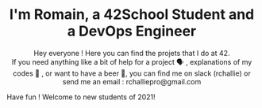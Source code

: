 <h1 align="center">I'm Romain, a 42School Student and a DevOps Engineer </h1>
<p align="center">Hey everyone ! Here you can find the projets that I do at 42. <br>
If you need anything like a bit of help for a project 🗣️ , explanations of my codes 💬 , or want to have a beer 🍻, you can find me on slack (rchallie) or send me an email : rchalliepro@gmail.com
</p>
Have fun ! Welcome to new students of 2021!
